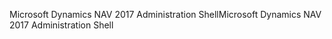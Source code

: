 <span data-ttu-id="15ffb-101">Microsoft Dynamics NAV 2017 Administration Shell</span><span class="sxs-lookup"><span data-stu-id="15ffb-101">Microsoft Dynamics NAV 2017 Administration Shell</span></span>